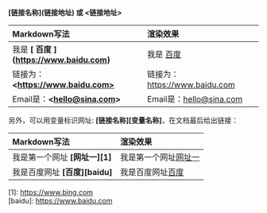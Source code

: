 __\[链接名称]\(链接地址) 或 <链接地址>__

|Markdown写法|渲染效果|
|:--|:--|
|我是 __\[ 百度 \](https://www.baidu.com)__|我是 [百度](https://www.baidu.com)|
|链接为：__\<https://www.baidu.com>__|链接为：<https://www.baidu.com>|
|Email是：__\<hello@sina.com>__|Email是：<hello@sina.com>|

另外，可以用变量标识网址: __\[链接名称]\[变量名称]__，在文档最后给出链接：  

|Markdown写法|渲染效果|
|:--|:--|
|我是第一个网址 __\[网址一]\[1]__|我是第一个网址[网址一][1]|
|我是百度网址 __\[百度]\[baidu]__|我是百度网址[百度][baidu]|

\[1]: https://www.bing.com  
\[baidu]: https://www.baidu.com  

[1]: https://www.bing.com  
[baidu]: https://www.baidu.com
